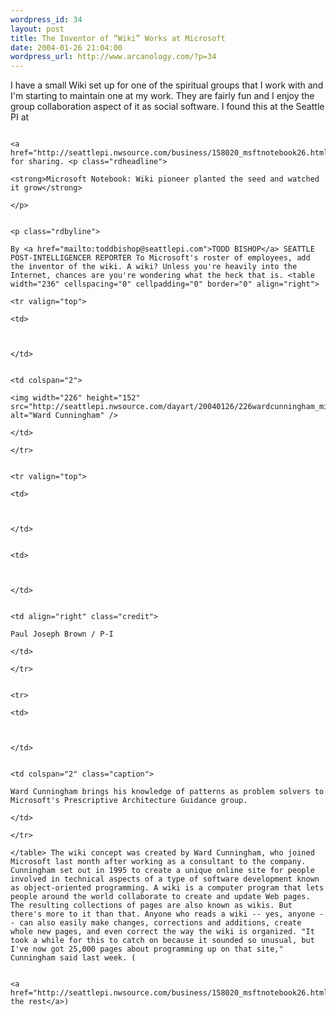 ```yaml
--- 
wordpress_id: 34
layout: post
title: The Inventor of “Wiki” Works at Microsoft
date: 2004-01-26 21:04:00
wordpress_url: http://www.arcanology.com/?p=34
---
```

I have a small Wiki set up for one of the spiritual groups that I work with and I'm starting to maintain one at my work. They are fairly fun and I enjoy the group collaboration aspect of it as social software. I found this at the Seattle PI at 
                                                                                                                                                                                                                                                                                                                                                      
                                                                                                                                                                                                                                                                                                                                                      <a href="http://seattlepi.nwsource.com/business/158020_msftnotebook26.html">http://seattlepi.nwsource.com/business/158020_msftnotebook26.html</a> for sharing. <p class="rdheadline">
                                                                                                                                                                                                                                                                                                                                                        <strong>Microsoft Notebook: Wiki pioneer planted the seed and watched it grow</strong>
                                                                                                                                                                                                                                                                                                                                                      </p>
                                                                                                                                                                                                                                                                                                                                                      
                                                                                                                                                                                                                                                                                                                                                      <p class="rdbyline">
                                                                                                                                                                                                                                                                                                                                                        By <a href="mailto:toddbishop@seattlepi.com">TODD BISHOP</a> SEATTLE POST-INTELLIGENCER REPORTER To Microsoft's roster of employees, add the inventor of the wiki. A wiki? Unless you're heavily into the Internet, chances are you're wondering what the heck that is. <table width="236" cellspacing="0" cellpadding="0" border="0" align="right">
                                                                                                                                                                                                                                                                                                                                                          <tr valign="top">
                                                                                                                                                                                                                                                                                                                                                            <td>
                                                                                                                                                                                                                                                                                                                                                               
                                                                                                                                                                                                                                                                                                                                                            </td>
                                                                                                                                                                                                                                                                                                                                                            
                                                                                                                                                                                                                                                                                                                                                            <td colspan="2">
                                                                                                                                                                                                                                                                                                                                                              <img width="226" height="152" src="http://seattlepi.nwsource.com/dayart/20040126/226wardcunningham_microsof.jpg" alt="Ward Cunningham" />
                                                                                                                                                                                                                                                                                                                                                            </td>
                                                                                                                                                                                                                                                                                                                                                          </tr>
                                                                                                                                                                                                                                                                                                                                                          
                                                                                                                                                                                                                                                                                                                                                          <tr valign="top">
                                                                                                                                                                                                                                                                                                                                                            <td>
                                                                                                                                                                                                                                                                                                                                                               
                                                                                                                                                                                                                                                                                                                                                            </td>
                                                                                                                                                                                                                                                                                                                                                            
                                                                                                                                                                                                                                                                                                                                                            <td>
                                                                                                                                                                                                                                                                                                                                                               
                                                                                                                                                                                                                                                                                                                                                            </td>
                                                                                                                                                                                                                                                                                                                                                            
                                                                                                                                                                                                                                                                                                                                                            <td align="right" class="credit">
                                                                                                                                                                                                                                                                                                                                                              Paul Joseph Brown / P-I
                                                                                                                                                                                                                                                                                                                                                            </td>
                                                                                                                                                                                                                                                                                                                                                          </tr>
                                                                                                                                                                                                                                                                                                                                                          
                                                                                                                                                                                                                                                                                                                                                          <tr>
                                                                                                                                                                                                                                                                                                                                                            <td>
                                                                                                                                                                                                                                                                                                                                                               
                                                                                                                                                                                                                                                                                                                                                            </td>
                                                                                                                                                                                                                                                                                                                                                            
                                                                                                                                                                                                                                                                                                                                                            <td colspan="2" class="caption">
                                                                                                                                                                                                                                                                                                                                                              Ward Cunningham brings his knowledge of patterns as problem solvers to Microsoft's Prescriptive Architecture Guidance group.
                                                                                                                                                                                                                                                                                                                                                            </td>
                                                                                                                                                                                                                                                                                                                                                          </tr>
                                                                                                                                                                                                                                                                                                                                                        </table> The wiki concept was created by Ward Cunningham, who joined Microsoft last month after working as a consultant to the company. Cunningham set out in 1995 to create a unique online site for people involved in technical aspects of a type of software development known as object-oriented programming. A wiki is a computer program that lets people around the world collaborate to create and update Web pages. The resulting collections of pages are also known as wikis. But there's more to it than that. Anyone who reads a wiki -- yes, anyone -- can also easily make changes, corrections and additions, create whole new pages, and even correct the way the wiki is organized. "It took a while for this to catch on because it sounded so unusual, but I've now got 25,000 pages about programming up on that site," Cunningham said last week. (
                                                                                                                                                                                                                                                                                                                                                        
                                                                                                                                                                                                                                                                                                                                                        <a href="http://seattlepi.nwsource.com/business/158020_msftnotebook26.html">Read the rest</a>)